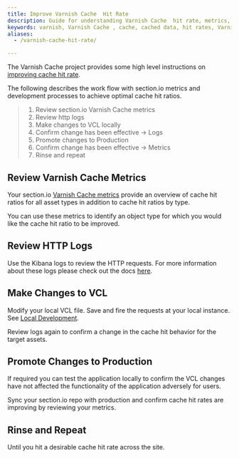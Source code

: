 ```yaml
---
title: Improve Varnish Cache  Hit Rate
description: Guide for understanding Varnish Cache  hit rate, metrics, and logs.
keywords: varnish, Varnish Cache , cache, cached data, hit rates, Varnish Cache hit rates, vcl, Varnish Cache configuration language, metrics
aliases:
  - /varnish-cache-hit-rate/

---
```


The Varnish Cache  project provides some high level instructions on [improving cache hit rate](https://varnish-cache.org/docs/4.0/users-guide/increasing-your-hitrate.html).

The following describes the work flow with section.io metrics and development processes to achieve optimal cache hit ratios.

> 1.  Review section.io Varnish Cache metrics
> 2.  Review http logs
> 3.  Make changes to VCL locally
> 4.  Confirm change has been effective -> Logs
> 5.  Promote changes to Production
> 6.  Confirm change has been effective -> Metrics
> 7.  Rinse and repeat

## Review Varnish Cache Metrics

Your section.io [Varnish Cache metrics](/docs/metrics-overview/) provide an overview of cache hit ratios for all asset types in addition to cache hit ratios by type.

You can use these metrics to identify an object type for which you would like the cache hit ratio to be improved.

## Review HTTP Logs

Use the Kibana logs to review the HTTP requests. For more information about these logs please check out the docs [here](/docs/logs/).

## Make Changes to VCL

Modify your local VCL file. Save and fire the requests at your local instance. See [Local Development](/docs/local-development/).

Review logs again to confirm a change in the cache hit behavior for the target assets.

## Promote Changes to Production

If required you can test the application locally to confirm the VCL changes have not affected the functionality of the application adversely for users.

Sync your section.io repo with production and confirm cache hit rates are improving by reviewing your metrics.

## Rinse and Repeat

Until you hit a desirable cache hit rate across the site.

